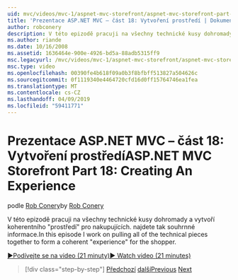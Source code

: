 ```yaml
---
uid: mvc/videos/mvc-1/aspnet-mvc-storefront/aspnet-mvc-storefront-part-18-creating-an-experience
title: 'Prezentace ASP.NET MVC – část 18: Vytvoření prostředí | Dokumentace Microsoftu'
author: robconery
description: V této epizodě pracuji na všechny technické kusy dohromady a vytvoří koherentního "prostředí" pro nakupujících. najdete tak souhrnné informace.
ms.author: riande
ms.date: 10/16/2008
ms.assetid: 1636464e-900e-4926-bd5a-88adb5315ff9
msc.legacyurl: /mvc/videos/mvc-1/aspnet-mvc-storefront/aspnet-mvc-storefront-part-18-creating-an-experience
msc.type: video
ms.openlocfilehash: 00390fe4b618f09a0b3f8bfbff513827a504626c
ms.sourcegitcommit: 0f1119340e4464720cfd16d0ff15764746ea1fea
ms.translationtype: MT
ms.contentlocale: cs-CZ
ms.lasthandoff: 04/09/2019
ms.locfileid: "59411771"
---
```

# <a name="aspnet-mvc-storefront-part-18-creating-an-experience"></a><span data-ttu-id="4e889-103">Prezentace ASP.NET MVC – část 18: Vytvoření prostředí</span><span class="sxs-lookup"><span data-stu-id="4e889-103">ASP.NET MVC Storefront Part 18: Creating An Experience</span></span>

<span data-ttu-id="4e889-104">podle [Rob Conery](https://github.com/robconery)</span><span class="sxs-lookup"><span data-stu-id="4e889-104">by [Rob Conery](https://github.com/robconery)</span></span>

<span data-ttu-id="4e889-105">V této epizodě pracuji na všechny technické kusy dohromady a vytvoří koherentního "prostředí" pro nakupujících. najdete tak souhrnné informace.</span><span class="sxs-lookup"><span data-stu-id="4e889-105">In this episode I work on pulling all of the technical pieces together to form a coherent "experience" for the shopper.</span></span>

[<span data-ttu-id="4e889-106">&#9654;Podívejte se na video (21 minuty)</span><span class="sxs-lookup"><span data-stu-id="4e889-106">&#9654; Watch video (21 minutes)</span></span>](https://channel9.msdn.com/Blogs/ASP-NET-Site-Videos/aspnet-mvc-storefront-part-18-creating-an-experience)

> [!div class="step-by-step"]
> <span data-ttu-id="4e889-107">[Předchozí](aspnet-mvc-storefront-part-17-checkout-with-jeff-atwood.md)
> [další](aspnet-mvc-storefront-part-19-processing-orders-with-windows-workflow.md)</span><span class="sxs-lookup"><span data-stu-id="4e889-107">[Previous](aspnet-mvc-storefront-part-17-checkout-with-jeff-atwood.md)
[Next](aspnet-mvc-storefront-part-19-processing-orders-with-windows-workflow.md)</span></span>
